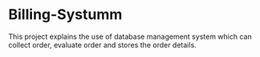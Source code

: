 # Billing-Systumm
This project explains the use of database management system which can collect order, evaluate order and stores the order details.

